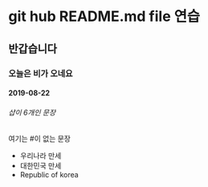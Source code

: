 # git hub README.md file 연습
## 반갑습니다
### 오늘은 비가 오네요
#### 2019-08-22
###### 샵이 6개인 문장
여기는 #이 없는 문장 

* 우리나라 만세
* 대한민국 만세
* Republic of korea
